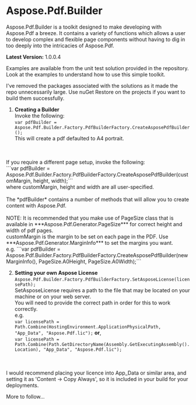 # Aspose.Pdf.Builder
Aspose.Pdf.Builder is a toolkit designed to make developing with Aspose.Pdf a breeze. It contains a variety of functions which allows a user to develop complex and flexible page components without having to dig in too deeply into the intricacies of Aspose.Pdf.

<b>Latest Version:</b> 1.0.0.4

Examples are available from the unit test solution provided in the repository. 
Look at the examples to understand how to use this simple toolkit. 

I've removed the packages associated with the solutions as it made the repo unnecessarily large. Use nuGet Restore on the projects if you want to build them successfully.

1. <b>Creating a Builder</b>
<br/>Invoke the following:
<br/>```var pdfBuilder = Aspose.Pdf.Builder.Factory.PdfBuilderFactory.CreateAsposePdfBuilder();```
<br/>This will create a pdf defaulted to A4 portrait.
<br/>
<br/>If you require a different page setup, invoke the following:
<br/>```var pdfBuilder = Aspose.Pdf.Builder.Factory.PdfBuilderFactory.CreateAsposePdfBuilder(customMargin, height, width);```
<br/> where customMargin, height and width are all user-specified. 
<br/>
<br/>The *pdfBuilder* contains a number of methods that will allow you to create content with Aspose.Pdf.
<br/>
<br/> NOTE: It is recommended that you make use of PageSize class that is available in ***Aspose.Pdf.Generator.PageSize*** for correct height and width of pdf pages. 
<br/>customMargin is the margin to be set on each page in the PDF. Use ***Aspose.Pdf.Generator.MarginInfo*** to set the margins you want.
<br/>e.g. ```var pdfBuilder = Aspose.Pdf.Builder.Factory.PdfBuilderFactory.CreateAsposePdfBuilder(new MarginInfo(), PageSize.A0Height, PageSize.A0Width);```


2. <b>Setting your own Aspose License</b>
<br/>```Aspose.Pdf.Builder.Factory.PdfBuilderFactory.SetAsposeLicense(licensePath);```
<br/>SetAsposeLicense requires a path to the file that may be located on your machine or on your web server. 
<br/>You will need to provide the correct path in order for this to work correctly.
<br/>e.g.
<br/>```var licensePath = Path.Combine(HostingEnvironment.ApplicationPhysicalPath, "App_Data", "Aspose.Pdf.lic");``` <b>or</b>,
<br/>```var licensePath = Path.Combine(Path.GetDirectoryName(Assembly.GetExecutingAssembly().Location), "App_Data", "Aspose.Pdf.lic");```
<br/>
<br/> I would recommend placing your licence into App_Data or similar area, and setting it as 'Content -> Copy Always', so it is included in your build for your deployments.


More to follow...
